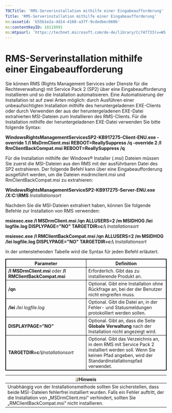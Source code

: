 ```yaml
---
TOCTitle: 'RMS-Serverinstallation mithilfe einer Eingabeaufforderung'
Title: 'RMS-Serverinstallation mithilfe einer Eingabeaufforderung'
ms:assetid: 'b55b1e2a-dd14-4168-a37f-9cdedbec660b'
ms:contentKeyID: 18118991
ms:mtpsurl: 'https://technet.microsoft.com/de-de/library/Cc747733(v=WS.10)'
---
```


RMS-Serverinstallation mithilfe einer Eingabeaufforderung
=========================================================

Sie können RMS (Rights Management Services oder Dienste für die Rechteverwaltung) mit Service Pack 2 (SP2) über eine Eingabeaufforderung installieren und so die Installation automatisieren. Eine Automatisierung der Installation ist auf zwei Arten möglich: durch Ausführen einer unbeaufsichtigten Installation mithilfe des heruntergeladenen EXE-Clients oder durch Verwenden der aus der heruntergeladenen EXE-Datei extrahierten MSI-Dateien zum Installieren des RMS-Clients. Für die Installation mithilfe der heruntergeladenen EXE-Datei verwenden Sie bitte folgende Syntax:

**WindowsRightsManagementServicesSP2-KB917275-Client-ENU.exe -override 1 /I MsDrmClient.msi REBOOT=ReallySuppress /q -override 2 /I RmClientBackCompat.msi REBOOT=ReallySuppress /q**

Für die Installation mithilfe der Windows® Installer (.msi) Dateien müssen Sie zuerst die MSI-Dateien aus den RMS mit der ausführbaren Datei des SP2 extrahieren. Der folgende Befehl kann über eine Eingabeaufforderung ausgeführt werden, um die Dateien msdrmclient.msi und RmClientBackCompat.msi zu extrahieren:

**WindowsRightsManagementServiceSP2-KB917275-Server-ENU.exe /X:C:\\RMS** *Installationsort*

Nachdem Sie die MSI-Dateien extrahiert haben, können Sie folgende Befehle zur Installation von RMS verwenden:

**msiexec.exe /I MSDrmClient.msi /qn ALLUSERS=2 /m MSIDHOG /lei logfile.log DISPLYPAGE="NO" TARGETDIR=c:\\** *Installationsort*

**msiexec.exe /I RMClientBackCompat.msi /qn ALLUSERS=2 /m MSIDHOG /lei logfile.log DISPLYPAGE="NO" TARGETDIR=c:\\** *Installationsort*

In der untenstehenden Tabelle wird die Syntax für jeden Befehl erläutert.

<p></p>
<table style="border:1px solid black;">
<colgroup>
<col width="50%" />
<col width="50%" />
</colgroup>
<thead>
<tr class="header">
<th style="border:1px solid black;" >Parameter</th>
<th style="border:1px solid black;" >Definition</th>
</tr>
</thead>
<tbody>
<tr class="odd">
<td style="border:1px solid black;"><strong>/I MSDrmClient.msi</strong> oder <strong>/I RMClientBackCompat.msi</strong></td>
<td style="border:1px solid black;">Erforderlich. Gibt das zu installierende Produkt an.</td>
</tr>
<tr class="even">
<td style="border:1px solid black;"><strong>/qn</strong></td>
<td style="border:1px solid black;">Optional. Gibt eine Installation ohne Rückfrage an, bei der der Benutzer nicht eingreifen muss.</td>
</tr>
<tr class="odd">
<td style="border:1px solid black;"><strong>/lei</strong> <em>/lei logfile.log</em></td>
<td style="border:1px solid black;">Optional. Gibt die Datei an, in der Fehler- und Statusmeldungen protokolliert werden sollen.</td>
</tr>
<tr class="even">
<td style="border:1px solid black;"><strong>DISPLAYPAGE=”NO”</strong></td>
<td style="border:1px solid black;">Optional. Gibt an, dass die Seite <strong>Globale Verwaltung</strong> nach der Installation nicht angezeigt wird.</td>
</tr>
<tr class="odd">
<td style="border:1px solid black;"><strong>TARGETDIR=c:\</strong><em>Installationsort</em></td>
<td style="border:1px solid black;">Optional. Gibt das Verzeichnis an, in dem RMS mit Service Pack 2 installiert werden soll. Wenn Sie keinen Pfad angeben, wird der Standardinstallationspfad verwendet.</td>
</tr>
</tbody>
</table>
  
| ![](images/Cc747733.note(WS.10).gif)Hinweis                                                                                                                                                                                            |  
|---------------------------------------------------------------------------------------------------------------------------------------------------------------------------------------------------------------------------------------------------------------------|  
| Unabhängig von der Installationsmethode sollten Sie sicherstellen, dass beide MSI-Dateien fehlerfrei installiert wurden. Falls ein Fehler auftritt, der die Installation von „MSDrmClient.msi“ verhindert, sollten Sie „RMClientBackCompat.msi“ nicht installieren. |